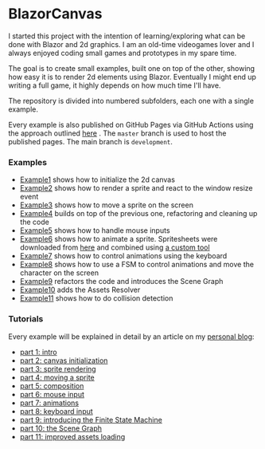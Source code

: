 # BlazorCanvas

I started this project with the intention of learning/exploring what can be done with Blazor and 2d graphics. I am an old-time videogames lover and I always enjoyed coding small games and prototypes in my spare time.

The goal is to create small examples, built one on top of the other, showing how easy it is to render 2d elements using Blazor. Eventually I might end up writing a full game, it highly depends on how much time I'll have.

The repository is divided into numbered subfolders, each one with a single example. 

Every example is also published on GitHub Pages via GitHub Actions using the approach outlined [here](https://www.davideguida.com/how-to-deploy-blazor-webassembly-on-github-pages-using-github-actions/) . 
The `master` branch is used to host the published pages. The main branch is `development`.

### Examples

- [Example1](https://mizrael.github.io/BlazorCanvas/BlazorCanvas.Example1) shows how to initialize the 2d canvas
- [Example2](https://mizrael.github.io/BlazorCanvas/BlazorCanvas.Example2) shows how to render a sprite and react to the window resize event
- [Example3](https://mizrael.github.io/BlazorCanvas/BlazorCanvas.Example3) shows how to move a sprite on the screen
- [Example4](https://mizrael.github.io/BlazorCanvas/BlazorCanvas.Example4) builds on top of the previous one, refactoring and cleaning up the code
- [Example5](https://mizrael.github.io/BlazorCanvas/BlazorCanvas.Example5) shows how to handle mouse inputs
- [Example6](https://mizrael.github.io/BlazorCanvas/BlazorCanvas.Example6) shows how to animate a sprite. Spritesheets were downloaded from [here](https://luizmelo.itch.io/medieval-warrior-pack-2) and combined using [a custom tool](https://github.com/mizrael/BlazorCanvas/tree/master//tools/AnimatedSpritesProcessor)
- [Example7](https://mizrael.github.io/BlazorCanvas/BlazorCanvas.Example7) shows how to control animations using the keyboard
- [Example8](https://mizrael.github.io/BlazorCanvas/BlazorCanvas.Example8) shows how to use a FSM to control animations and move the character on the screen
- [Example9](https://mizrael.github.io/BlazorCanvas/BlazorCanvas.Example9) refactors the code and introduces the Scene Graph
- [Example10](https://mizrael.github.io/BlazorCanvas/BlazorCanvas.Example10) adds the Assets Resolver
- [Example11](https://mizrael.github.io/BlazorCanvas/BlazorCanvas.Example11) shows how to do collision detection

### Tutorials

Every example will be explained in detail by an article on my [personal blog](https://www.davideguida.com):
- [part 1: intro](https://www.davideguida.com/blazor-and-2d-game-development-part-1-intro/)
- [part 2: canvas initialization](https://www.davideguida.com/blazor-gamedev-part-2-canvas-initialization/)
- [part 3: sprite rendering](https://www.davideguida.com/blazor-gamedev-part-3-sprite-rendering/)
- [part 4: moving a sprite](https://www.davideguida.com/blazor-gamedev-part-4-moving-a-sprite/)
- [part 5: composition](https://www.davideguida.com/blazor-gamedev-part-5-composition/)
- [part 6: mouse input](https://www.davideguida.com/blazor-gamedev-part-6-mouse-input/)
- [part 7: animations](https://www.davideguida.com/blazor-gamedev-part-7-animations/)
- [part 8: keyboard input](https://www.davideguida.com/blazor-gamedev-part-8-keyboard-control-animations/)
- [part 9: introducing the Finite State Machine](https://www.davideguida.com/blazor-gamedev-part-9-finite-state-machine/)
- [part 10: the Scene Graph](https://www.davideguida.com/blazor-gamedev-part-10-the-scene-graph/)
- [part 11: improved assets loading](https://www.davideguida.com/blazor-gamedev-part-11-improved-assets-loading/)